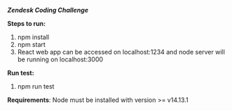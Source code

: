 _**Zendesk Coding Challenge**_

**Steps to run:**
1. npm install
2. npm start
3. React web app can be accessed on localhost:1234 and node server will be running on localhost:3000

**Run test:**
1. npm run test

**Requirements**:
Node must be installed with version >= v14.13.1
